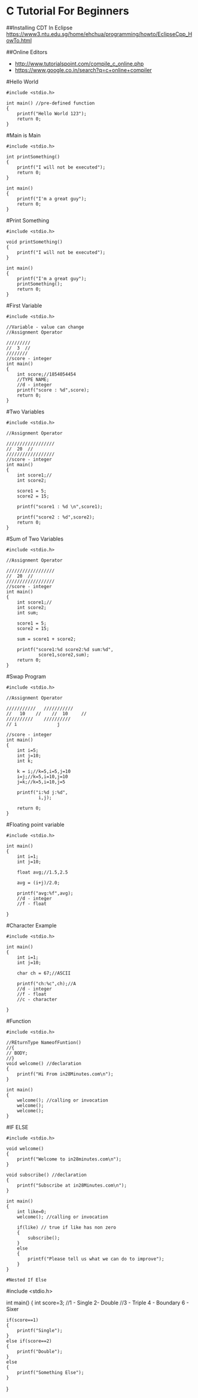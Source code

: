 # C Tutorial For Beginners

##Installing CDT In Eclipse
https://www3.ntu.edu.sg/home/ehchua/programming/howto/EclipseCpp_HowTo.html

##Online Editors
 - http://www.tutorialspoint.com/compile_c_online.php
 - https://www.google.co.in/search?q=c+online+compiler


#Hello World
```
#include <stdio.h>

int main() //pre-defined function
{
	printf("Hello World 123");
	return 0;
}
```

#Main is Main
```
#include <stdio.h>

int printSomething()
{
	printf("I will not be executed");
	return 0;
}

int main()
{
	printf("I'm a great guy");
	return 0;
}
```
#Print Something
```
#include <stdio.h>

void printSomething()
{
	printf("I will not be executed");
}

int main()
{
	printf("I'm a great guy");
	printSomething();
	return 0;
}

```
#First Variable
```
#include <stdio.h>

//Variable - value can change
//Assignment Operator

/////////
//  3  //
////////
//score - integer
int main()
{
	int score;//1854054454 
	//TYPE NAME;
	//d - integer
	printf("score : %d",score);
	return 0;
}

```
#Two Variables
```
#include <stdio.h>

//Assignment Operator

//////////////////
//  20  //
//////////////////
//score - integer
int main()
{
	int score1;//
	int score2;

	score1 = 5;
	score2 = 15;

	printf("score1 : %d \n",score1);

	printf("score2 : %d",score2);
	return 0;
}
```

#Sum of Two Variables
```
#include <stdio.h>

//Assignment Operator

//////////////////
//  20  //
//////////////////
//score - integer
int main()
{
	int score1;//
	int score2;
	int sum;

	score1 = 5;
	score2 = 15;

	sum = score1 + score2;

	printf("score1:%d score2:%d sum:%d",
			score1,score2,sum);
	return 0;
}
```

#Swap Program
```
#include <stdio.h>

//Assignment Operator

///////////   ///////////
//   10    //    //  10     //
//////////    //////////
// i               j

//score - integer
int main()
{
	int i=5;
	int j=10;
	int k;

	k = i;//k=5,i=5,j=10
	i=j;//k=5,i=10,j=10
	j=k;//k=5,i=10,j=5

	printf("i:%d j:%d",
			i,j);

	return 0;
}
```
#Floating point variable
```
#include <stdio.h>

int main()
{
	int i=1;
	int j=10;

	float avg;//1.5,2.5

	avg = (i+j)/2.0;

	printf("avg:%f",avg);
	//d - integer
	//f - float

}
```
#Character Example
```
#include <stdio.h>

int main()
{
	int i=1;
	int j=10;

	char ch = 67;//ASCII

	printf("ch:%c",ch);//A
	//d - integer
	//f - float
	//c - character

}
```

#Function
```
#include <stdio.h>

//REturnType NameofFuntion()
//{
// BODY;
//}
void welcome() //declaration
{
	printf("Hi From in28Minutes.com\n");
}

int main()
{
	welcome(); //calling or invocation
	welcome();
	welcome();
}
```
#IF ELSE
```
#include <stdio.h>

void welcome()
{
	printf("Welcome to in28minutes.com\n");
}

void subscribe() //declaration
{
	printf("Subscribe at in28Minutes.com\n");
}

int main()
{
	int like=0;
	welcome(); //calling or invocation

	if(like) // true if like has non zero
	{
		subscribe();
	}
	else
	{
		printf("Please tell us what we can do to improve");
	}
}

#Nested If Else
```
#include <stdio.h>

int main()
{
	int score=3;
	//1 - Single 2- Double
	//3 - Triple 4 - Boundary 6 - Sixer

	if(score==1)
	{
		printf("Single");
	}
	else if(score==2)
	{
		printf("Double");
	}
	else
	{
		printf("Something Else");
	}
}

```

